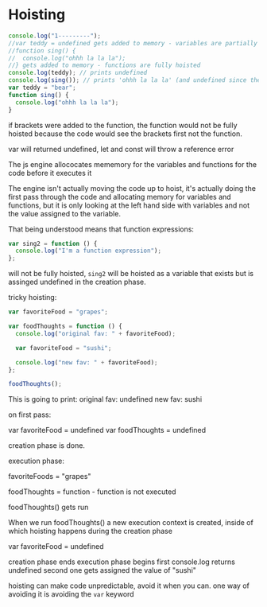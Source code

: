# Hoisting

```js
console.log("1---------");
//var teddy = undefined gets added to memory - variables are partially hoisted
//function sing() {
//  console.log("ohhh la la la");
//} gets added to memory - functions are fully hoisted
console.log(teddy); // prints undefined
console.log(sing()); // prints 'ohhh la la la' (and undefined since the function isn't returning anything)
var teddy = "bear";
function sing() {
  console.log("ohhh la la la");
}
```

if brackets were added to the function, the function would not be fully hoisted because the code would see the brackets first not the function.

var will returned undefined, let and const will throw a reference error

The js engine allococates mememory for the variables and functions for the code before it executes it

The engine isn't actually moving the code up to hoist, it's actually doing the first pass through the code and allocating memory for variables and functions, but it is only looking at the left hand side with variables and not the value assigned to the variable.

That being understood means that function expressions:

```js
var sing2 = function () {
  console.log("I'm a function expression");
};
```

will not be fully hoisted, `sing2` will be hoisted as a variable that exists but is assinged undefined in the creation phase.

tricky hoisting:

```js
var favoriteFood = "grapes";

var foodThoughts = function () {
  console.log("original fav: " + favoriteFood);

  var favoriteFood = "sushi";

  console.log("new fav: " + favoriteFood);
};

foodThoughts();
```

This is going to print:
original fav: undefined
new fav: sushi

on first pass:

var favoriteFood = undefined
var foodThoughts = undefined

creation phase is done.

execution phase:

favoriteFoods = "grapes"

foodThoughts = function - function is not executed

foodThoughts() gets run

When we run foodThoughts() a new execution context is created, inside of which hoisting happens during the creation phase

var favoriteFood = undefined

creation phase ends
execution phase begins
first console.log returns undefined
second one gets assigned the value of "sushi"

hoisting can make code unpredictable, avoid it when you can.
one way of avoiding it is avoiding the `var` keyword

